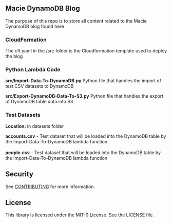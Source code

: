 ## Macie DynamoDB Blog

The purpose of this repo is to store all content related to the Macie DynamoDB blog found here <Blog URL will go here>

### CloudFormation

The cft.yaml in the /src folder is the Cloudformation template used to deploy the blog

### Python Lambda Code

**src/Import-Data-To-DynamoDB.py**
Python file that handles the import of test CSV datasets to DynamoDB

**src/Export-DynamoDB-Data-To-S3.py**
Python file that handles the export of DynamoDB table data into S3

### Test Datasets

**Location:** in datasets folder

**accounts.csv** - Test dataset that will be loaded into the DynamoDB table by the Import-Data-To-DynamoDB lambda function
<br>
<br>
**people.csv** - Test dataset that will be loaded into the DynamoDB table by the Import-Data-To-DynamoDB lambda function

## Security

See [CONTRIBUTING](CONTRIBUTING.md#security-issue-notifications) for more information.

## License

This library is licensed under the MIT-0 License. See the LICENSE file.
